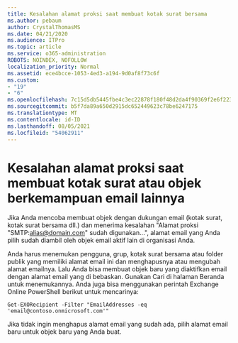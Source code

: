 ```yaml
---
title: Kesalahan alamat proksi saat membuat kotak surat bersama
ms.author: pebaum
author: CrystalThomasMS
ms.date: 04/21/2020
ms.audience: ITPro
ms.topic: article
ms.service: o365-administration
ROBOTS: NOINDEX, NOFOLLOW
localization_priority: Normal
ms.assetid: ece4bcce-1053-4ed3-a194-9d0af8f73c6f
ms.custom:
- "19"
- "6"
ms.openlocfilehash: 7c15d5db5445fbe4c3ec22878f180f48d2da4f90369f2e6f223916646eb19c12
ms.sourcegitcommit: b5f7da89a650d2915dc652449623c78be6247175
ms.translationtype: MT
ms.contentlocale: id-ID
ms.lasthandoff: 08/05/2021
ms.locfileid: "54062911"
---
```

# <a name="proxy-address-error-while-creating-a-mailbox-or-other-email-enabled-object"></a>Kesalahan alamat proksi saat membuat kotak surat atau objek berkemampuan email lainnya

Jika Anda mencoba membuat objek dengan dukungan email (kotak surat, kotak surat bersama dll.) dan menerima kesalahan "Alamat proksi "SMTP:alias@domain.com" sudah digunakan...", alamat email yang Anda pilih sudah diambil oleh objek email aktif lain di organisasi Anda.
  
Anda harus menemukan pengguna, grup, kotak surat bersama atau folder publik yang memiliki alamat email ini dan menghapusnya atau mengubah alamat emailnya. Lalu Anda bisa membuat objek baru yang diaktifkan email dengan alamat email yang di bebaskan. Gunakan Cari di halaman Beranda untuk menemukannya. Anda juga bisa menggunakan perintah Exchange Online PowerShell berikut untuk mencarinya:

`
    Get-EXORecipient -Filter "EmailAddresses -eq 'email@contoso.onmicrosoft.com'"
`
  
Jika tidak ingin menghapus alamat email yang sudah ada, pilih alamat email baru untuk objek baru yang Anda buat.
  